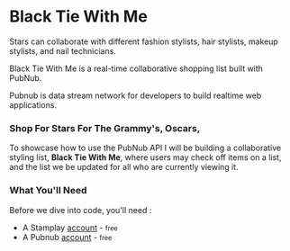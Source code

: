# Black Tie With Me

Stars can collaborate with different fashion stylists, hair stylists, makeup stylists, and nail technicians.

Black Tie With Me is a real-time collaborative shopping list built with PubNub.

Pubnub is data stream network for developers to build realtime web applications.

### Shop For Stars For The Grammy's, Oscars,

To showcase how to use the PubNub API I will be building a collaborative styling list, **Black Tie With Me**, where users may check off items on a list, and the list we be updated for all who are currently viewing it.

### What You'll Need

Before we dive into code, you'll need :

* A Stamplay [account](https://stamplay.com) - <small>free</small>
* A Pubnub [account](https://pubnub.com) - <small>free</small>
